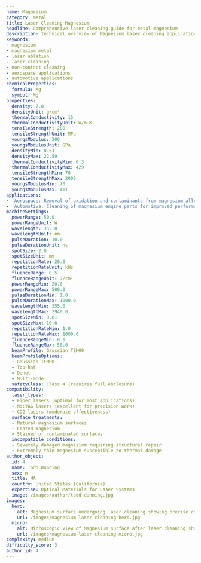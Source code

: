 ```yaml
---
name: Magnesium
category: metal
title: Laser Cleaning Magnesium
headline: Comprehensive laser cleaning guide for metal magnesium
description: Technical overview of Magnesium laser cleaning applications and parameters
keywords:
- magnesium
- magnesium metal
- laser ablation
- laser cleaning
- non-contact cleaning
- aerospace applications
- automotive applications
chemicalProperties:
  formula: Mg
  symbol: Mg
properties:
  density: 7.8
  densityUnit: g/cm³
  thermalConductivity: 15
  thermalConductivityUnit: W/m·K
  tensileStrength: 200
  tensileStrengthUnit: MPa
  youngsModulus: 200
  youngsModulusUnit: GPa
  densityMin: 0.53
  densityMax: 22.59
  thermalConductivityMin: 6.3
  thermalConductivityMax: 429
  tensileStrengthMin: 70
  tensileStrengthMax: 2000
  youngsModulusMin: 70
  youngsModulusMax: 411
applications:
- 'Aerospace: Removal of oxidation and contaminants from magnesium alloy components'
- 'Automotive: Cleaning of magnesium engine parts for improved performance and longevity'
machineSettings:
  powerRange: 50.0
  powerRangeUnit: W
  wavelength: 355.0
  wavelengthUnit: nm
  pulseDuration: 10.0
  pulseDurationUnit: ns
  spotSize: 2.0
  spotSizeUnit: mm
  repetitionRate: 20.0
  repetitionRateUnit: kHz
  fluenceRange: 0.5
  fluenceRangeUnit: J/cm²
  powerRangeMin: 20.0
  powerRangeMax: 500.0
  pulseDurationMin: 1.0
  pulseDurationMax: 1000.0
  wavelengthMin: 355.0
  wavelengthMax: 2940.0
  spotSizeMin: 0.01
  spotSizeMax: 10.0
  repetitionRateMin: 1.0
  repetitionRateMax: 1000.0
  fluenceRangeMin: 0.1
  fluenceRangeMax: 50.0
  beamProfile: Gaussian TEM00
  beamProfileOptions:
  - Gaussian TEM00
  - Top-hat
  - Donut
  - Multi-mode
  safetyClass: Class 4 (requires full enclosure)
compatibility:
  laser_types:
  - Fiber lasers (optimal for most applications)
  - Nd:YAG lasers (excellent for precision work)
  - CO2 lasers (moderate effectiveness)
  surface_treatments:
  - Natural magnesium surfaces
  - Coated magnesium
  - Stained or contaminated surfaces
  incompatible_conditions:
  - Severely damaged magnesium requiring structural repair
  - Extremely thin magnesium susceptible to thermal damage
author_object:
  id: 4
  name: Todd Dunning
  sex: m
  title: MA
  country: United States (California)
  expertise: Optical Materials for Laser Systems
  image: /images/author/todd-dunning.jpg
images:
  hero:
    alt: Magnesium surface undergoing laser cleaning showing precise contamination removal
    url: /images/magnesium-laser-cleaning-hero.jpg
  micro:
    alt: Microscopic view of Magnesium surface after laser cleaning showing detailed surface structure
    url: /images/magnesium-laser-cleaning-micro.jpg
complexity: medium
difficulty_score: 3
author_id: 4
---
```

